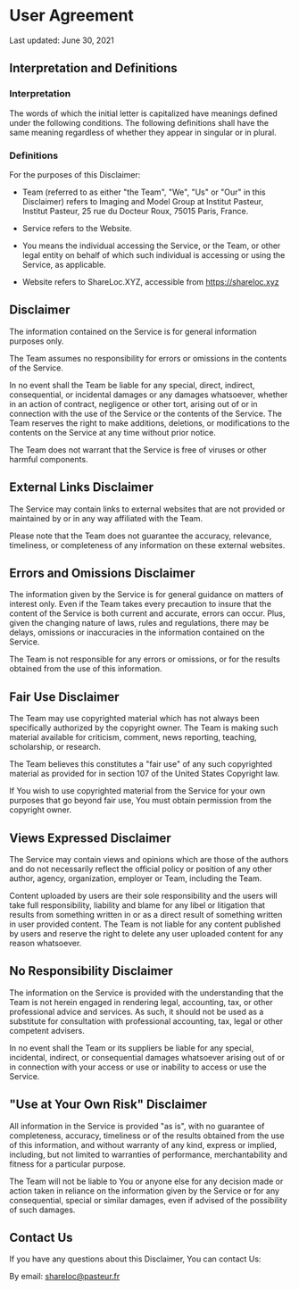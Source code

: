 # User Agreement

Last updated: June 30, 2021

## Interpretation and Definitions
### Interpretation
The words of which the initial letter is capitalized have meanings defined under the following conditions. The following definitions shall have the same meaning regardless of whether they appear in singular or in plural.

### Definitions
For the purposes of this Disclaimer:

 * Team (referred to as either "the Team", "We", "Us" or "Our" in this Disclaimer) refers to Imaging and Model Group at Institut Pasteur, Institut Pasteur, 25 rue du Docteur Roux, 75015 Paris, France.

 * Service refers to the Website.
 * You means the individual accessing the Service, or the Team, or other legal entity on behalf of which such individual is accessing or using the Service, as applicable.
 * Website refers to ShareLoc.XYZ, accessible from https://shareloc.xyz

## Disclaimer
The information contained on the Service is for general information purposes only.

The Team assumes no responsibility for errors or omissions in the contents of the Service.

In no event shall the Team be liable for any special, direct, indirect, consequential, or incidental damages or any damages whatsoever, whether in an action of contract, negligence or other tort, arising out of or in connection with the use of the Service or the contents of the Service. The Team reserves the right to make additions, deletions, or modifications to the contents on the Service at any time without prior notice.

The Team does not warrant that the Service is free of viruses or other harmful components.

## External Links Disclaimer
The Service may contain links to external websites that are not provided or maintained by or in any way affiliated with the Team.

Please note that the Team does not guarantee the accuracy, relevance, timeliness, or completeness of any information on these external websites.

## Errors and Omissions Disclaimer
The information given by the Service is for general guidance on matters of interest only. Even if the Team takes every precaution to insure that the content of the Service is both current and accurate, errors can occur. Plus, given the changing nature of laws, rules and regulations, there may be delays, omissions or inaccuracies in the information contained on the Service.

The Team is not responsible for any errors or omissions, or for the results obtained from the use of this information.

## Fair Use Disclaimer
The Team may use copyrighted material which has not always been specifically authorized by the copyright owner. The Team is making such material available for criticism, comment, news reporting, teaching, scholarship, or research.

The Team believes this constitutes a "fair use" of any such copyrighted material as provided for in section 107 of the United States Copyright law.

If You wish to use copyrighted material from the Service for your own purposes that go beyond fair use, You must obtain permission from the copyright owner.

## Views Expressed Disclaimer
The Service may contain views and opinions which are those of the authors and do not necessarily reflect the official policy or position of any other author, agency, organization, employer or Team, including the Team.

Content uploaded by users are their sole responsibility and the users will take full responsibility, liability and blame for any libel or litigation that results from something written in or as a direct result of something written in user provided content. The Team is not liable for any content published by users and reserve the right to delete any user uploaded content for any reason whatsoever.

## No Responsibility Disclaimer
The information on the Service is provided with the understanding that the Team is not herein engaged in rendering legal, accounting, tax, or other professional advice and services. As such, it should not be used as a substitute for consultation with professional accounting, tax, legal or other competent advisers.

In no event shall the Team or its suppliers be liable for any special, incidental, indirect, or consequential damages whatsoever arising out of or in connection with your access or use or inability to access or use the Service.

## "Use at Your Own Risk" Disclaimer
All information in the Service is provided "as is", with no guarantee of completeness, accuracy, timeliness or of the results obtained from the use of this information, and without warranty of any kind, express or implied, including, but not limited to warranties of performance, merchantability and fitness for a particular purpose.

The Team will not be liable to You or anyone else for any decision made or action taken in reliance on the information given by the Service or for any consequential, special or similar damages, even if advised of the possibility of such damages.

## Contact Us
If you have any questions about this Disclaimer, You can contact Us:

By email: shareloc@pasteur.fr